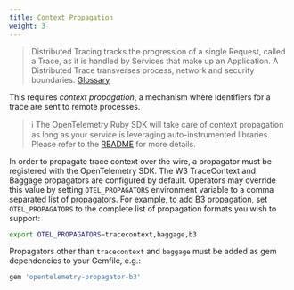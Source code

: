 ```yaml
---
title: Context Propagation
weight: 3
---
```


> Distributed Tracing tracks the progression of a single Request, called a Trace, as it is handled by Services that make up an Application. A Distributed Trace transverses process, network and security boundaries. [Glossary][]

This requires _context propagation_, a mechanism where identifiers for a trace are sent to remote processes.

> &#8505; The OpenTelemetry Ruby SDK will take care of context propagation as long as your service is leveraging auto-instrumented libraries. Please refer to the [README][auto-instrumentation] for more details.

In order to propagate trace context over the wire, a propagator must be registered with the OpenTelemetry SDK.
The W3 TraceContext and Baggage propagators are configured by default.
Operators may override this value by setting `OTEL_PROPAGATORS` environment variable to a comma separated list of [propagators][propagators].
For example, to add B3 propagation, set `OTEL_PROPAGATORS` to the complete list of propagation formats you wish to support:

```sh
export OTEL_PROPAGATORS=tracecontext,baggage,b3
```

Propagators other than `tracecontext` and `baggage` must be added as gem dependencies to your Gemfile, e.g.:

```ruby
gem 'opentelemetry-propagator-b3'
```

[glossary]: /docs/concepts/glossary/
[propagators]: https://github.com/open-telemetry/opentelemetry-ruby/tree/main/propagator
[auto-instrumentation]: https://github.com/open-telemetry/opentelemetry-ruby/tree/main/instrumentation

